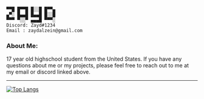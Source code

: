```
▀▀█ █▀▀█ █░░█ █▀▀▄
▄▀░ █▄▄█ █▄▄█ █░░█
▀▀▀ ▀░░▀ ▄▄▄█ ▀▀▀░
Discord: Zayd#1234
Email : zaydalzein@gmail.com
```

### About Me:
<p>
17 year old highschool student from the United States.
If you have any questions about me or my projects, please feel free to reach out to me at my email or discord linked above.
</p>

***

[![Top Langs](https://github-readme-stats.vercel.app/api/top-langs/?username=Zaydo123&layout=compact&theme=tokyonight)](https://github.com/anuraghazra/github-readme-stats)

